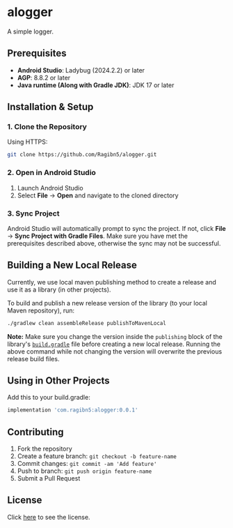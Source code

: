 # alogger

A simple logger.

## Prerequisites

- **Android Studio**: Ladybug (2024.2.2) or later
- **AGP**: 8.8.2 or later
- **Java runtime (Along with Gradle JDK)**: JDK 17 or later

## Installation & Setup

### 1. Clone the Repository

Using HTTPS:

```bash
git clone https://github.com/Ragibn5/alogger.git
```

### 2. Open in Android Studio

1. Launch Android Studio
2. Select **File** → **Open** and navigate to the cloned directory

### 3. Sync Project

Android Studio will automatically prompt to sync the project.
If not, click **File** → **Sync Project with Gradle Files**.
Make sure you have met the prerequisites described above, otherwise the sync may not be successful.

## Building a New Local Release

Currently, we use local maven publishing method to create a release and use it as a library (in
other projects).

To build and publish a new release version of the library (to your local Maven repository), run:

```bash
./gradlew clean assembleRelease publishToMavenLocal
```

**Note:**
Make sure you change the version inside the `publishing` block of the library's
[`build.gradle`](alogger/build.gradle.kts) file before creating a new local release.
Running the above command while not changing the version will overwrite the previous release build
files.

## Using in Other Projects

Add this to your build.gradle:

```groovy
implementation 'com.ragibn5:alogger:0.0.1'
```

## Contributing

1. Fork the repository
2. Create a feature branch: `git checkout -b feature-name`
3. Commit changes: `git commit -am 'Add feature'`
4. Push to branch: `git push origin feature-name`
5. Submit a Pull Request

## License

Click [here](LICENSE) to see the license.